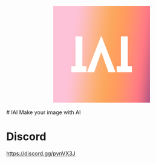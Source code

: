 <p align="center">
  <img src="https://raw.githubusercontent.com/Shio7/IAI/master/g-images/IAI_256.png" width="256"></a>
</p>
# IAI
Make your image with AI

# Discord  
https://discord.gg/pynVX3J  
